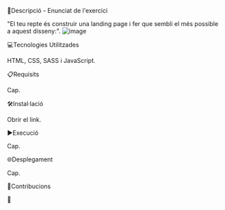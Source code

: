 📄Descripció - Enunciat de l'exercici

"El teu repte és construir una landing page i fer que sembli el més possible a aquest disseny:".
![image](https://github.com/user-attachments/assets/dd037db8-7836-4fa6-88b3-4f02005040ae)


💻Tecnologies Utilitzades

HTML, CSS, SASS i JavaScript.

📋Requisits

Cap.

🛠️Instal·lació

Obrir el link.

▶️Execució

Cap.

🌐Desplegament

Cap.

🤝Contribucions

🤷
